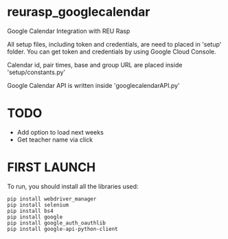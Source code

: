 # reurasp_googlecalendar
Google Calendar Integration with REU Rasp

All setup files, including token and credentials, are need to placed in 'setup' folder. You can get token and credentials by using Google Cloud Console. 

Calendar id, pair times, base and group URL are placed inside 'setup/constants.py'

Google Calendar API is written inside 'googlecalendarAPI.py'

# TODO
- Add option to load next weeks
- Get teacher name via click

# FIRST LAUNCH
To run, you should install all the libraries used:
```
pip install webdriver_manager
pip install selenium
pip install bs4
pip install google
pip install google_auth_oauthlib
pip install google-api-python-client
```